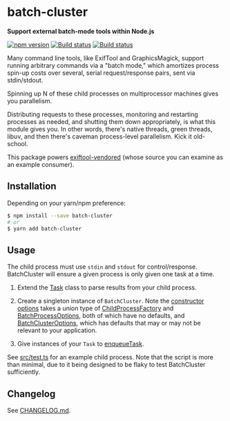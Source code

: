 # batch-cluster

**Support external batch-mode tools within Node.js**

[![npm version](https://badge.fury.io/js/batch-cluster.svg)](https://badge.fury.io/js/batch-cluster)
[![Build status](https://travis-ci.org/mceachen/batch-cluster.js.svg?branch=master)](https://travis-ci.org/mceachen/batch-cluster.js)
[![Build status](https://ci.appveyor.com/api/projects/status/4564x6lvc8s6a55l/branch/master?svg=true)](https://ci.appveyor.com/project/mceachen/batch-cluster-js/branch/master)

Many command line tools, like ExifTool and GraphicsMagick, support running
arbitrary commands via a "batch mode," which amortizes process spin-up
costs over several, serial request/response pairs, sent via stdin/stdout.

Spinning up N of these child processes on multiprocessor machines gives you
parallelism.

Distributing requests to these processes, monitoring and restarting
processes as needed, and shutting them down appropriately, is what this
module gives you. In other words, there's native threads, green threads, libuv,
and then there's caveman process-level parallelism. Kick it old-school.

This package powers
[exiftool-vendored](https://github.com/mceachen/exiftool-vendored.js)
(whose source you can examine as an example consumer).

## Installation

Depending on your yarn/npm preference:

```bash
$ npm install --save batch-cluster
# or
$ yarn add batch-cluster
```

## Usage 

The child process must use `stdin` and `stdout` for control/response.
BatchCluster will ensure a given process is only given one task at a time.

1. Extend the [Task](src/Task.ts#L5) class to parse results from your child
process.

2. Create a singleton instance of `BatchCluster`. Note the [constructor
   options](blob/master/src/BatchCluster.ts#L271) takes a union type of [ChildProcessFactory](blob/master/src/BatchCluster.ts#L15) and [BatchProcessOptions](blob/master/src/BatchCluster.ts#L34), both of which have no defaults, and [BatchClusterOptions](blob/master/src/BatchCluster.ts#L64), which has defaults that may or may not be relevant to your application.

3. Give instances of your `Task` to [enqueueTask](blob/master/src/BatchCluster.ts#L309).

See [src/test.ts](blob/master/src/test.ts) for an example child process.
Note that the script is more than minimal, due to it being designed to be
flaky to test BatchCluster sufficiently.

## Changelog

See [CHANGELOG.md](../blob/master/CHANGELOG.md).